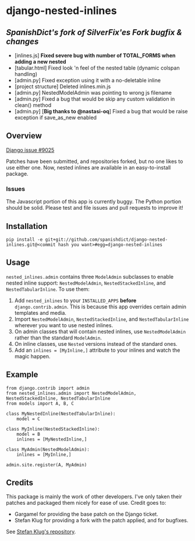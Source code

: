 # django-nested-inlines

## *SpanishDict's fork of SilverFix'es Fork bugfix & changes*
- [inlines.js] **Fixed severe bug with number of TOTAL_FORMS when adding a new nested**
- [tabular.html] Fixed look 'n feel of the nested table (dynamic colspan handling)
- [admin.py] Fixed exception using it with a no-deletable inline
- [project structure] Deleted inlines.min.js
- [admin.py] NestedModelAdmin was pointing to wrong js filename
- [admin.py] Fixed a bug that would be skip any custom validation in clean() method
- [admin.py] [**Big thanks to @nastasi-oq**] Fixed a bug that would be raise exception if save_as_new enabled

## Overview

[Django issue #9025](http://code.djangoproject.com/ticket/9025)

Patches have been submitted, and repositories forked, but no one likes to use
either one. Now, nested inlines are available in an easy-to-install package.

### Issues

The Javascript portion of this app is currently buggy. The Python portion
should be solid. Please test and file issues and pull requests to improve
it!

## Installation

`pip install -e git+git://github.com/spanishdict/django-nested-inlines.git@<commit hash you want>#egg=django-nested-inlines`

## Usage

`nested_inlines.admin` contains three `ModelAdmin` subclasses to enable
nested inline support: `NestedModelAdmin`, `NestedStackedInline`, and
`NestedTabularInline`. To use them:

1. Add `nested_inlines` to your `INSTALLED_APPS` **before**
`django.contrib.admin`. This is because this app overrides certain admin
templates and media.
2. Import `NestedModelAdmin`, `NestedStackedInline`, and `NestedTabularInline`
wherever you want to use nested inlines.
3. On admin classes that will contain nested inlines, use `NestedModelAdmin`
rather than the standard `ModelAdmin`.
4. On inline classes, use `Nested` versions instead of the standard ones.
5. Add an `inlines = [MyInline,]` attribute to your inlines and watch the
magic happen.

## Example

	from django.contrib import admin
	from nested_inlines.admin import NestedModelAdmin, NestedStackedInline, NestedTabularInline
	from models import A, B, C

	class MyNestedInline(NestedTabularInline):
		model = C

	class MyInline(NestedStackedInline):
		model = B
		inlines = [MyNestedInline,]

	class MyAdmin(NestedModelAdmin):
		inlines = [MyInline,]

	admin.site.register(A, MyAdmin)

## Credits

This package is mainly the work of other developers. I've only taken their
patches and packaged them nicely for ease of use. Credit goes to:

- Gargamel for providing the base patch on the Django ticket.
- Stefan Klug for providing a fork with the patch applied, and for bugfixes.

See [Stefan Klug's repository](https://github.com/stefanklug/django/tree/nested-inline-support-1.5.x).
